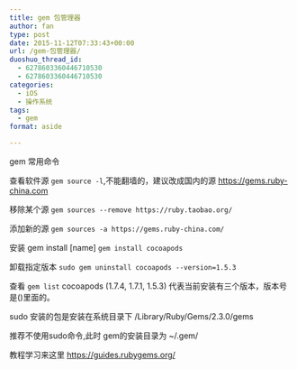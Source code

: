 ```yaml
---
title: gem 包管理器
author: fan
type: post
date: 2015-11-12T07:33:43+00:00
url: /gem-包管理器/
duoshuo_thread_id:
  - 6278603360446710530
  - 6278603360446710530
categories:
  - iOS
  - 操作系统
tags:
  - gem
format: aside

---
```

gem 常用命令
  
查看软件源 `gem source -l`,不能翻墙的，建议改成国内的源 https://gems.ruby-china.com
  
移除某个源 `gem sources --remove https://ruby.taobao.org/`
  
添加新的源 `gem sources -a https://gems.ruby-china.com/`
  
安装 gem install [name] `gem install cocoapods`
  
卸载指定版本 `sudo gem uninstall cocoapods --version=1.5.3`
  
查看 `gem list` cocoapods (1.7.4, 1.7.1, 1.5.3) 代表当前安装有三个版本，版本号是()里面的。
  
sudo 安装的包是安装在系统目录下 /Library/Ruby/Gems/2.3.0/gems
  
推荐不使用sudo命令,此时 gem的安装目录为 ~/.gem/
  
教程学习来这里 https://guides.rubygems.org/